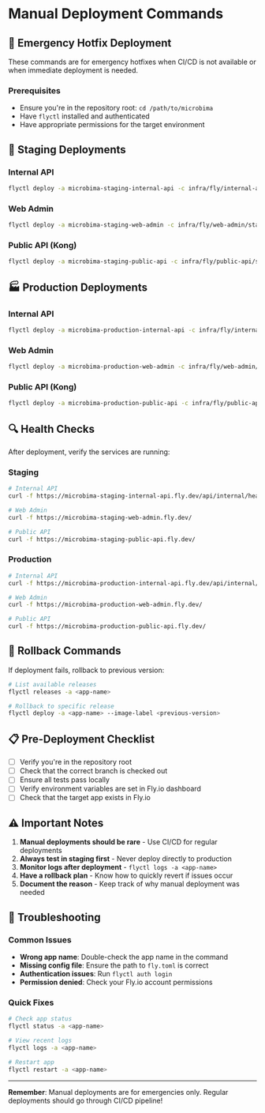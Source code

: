 # Manual Deployment Commands

## 🚨 Emergency Hotfix Deployment

These commands are for emergency hotfixes when CI/CD is not available or when immediate deployment is needed.

### **Prerequisites**
- Ensure you're in the repository root: `cd /path/to/microbima`
- Have `flyctl` installed and authenticated
- Have appropriate permissions for the target environment

## 🚀 Staging Deployments

### Internal API
```bash
flyctl deploy -a microbima-staging-internal-api -c infra/fly/internal-api/staging/fly.toml
```

### Web Admin
```bash
flyctl deploy -a microbima-staging-web-admin -c infra/fly/web-admin/staging/fly.toml
```

### Public API (Kong)
```bash
flyctl deploy -a microbima-staging-public-api -c infra/fly/public-api/staging/fly.toml
```

## 🏭 Production Deployments

### Internal API
```bash
flyctl deploy -a microbima-production-internal-api -c infra/fly/internal-api/production/fly.toml
```

### Web Admin
```bash
flyctl deploy -a microbima-production-web-admin -c infra/fly/web-admin/production/fly.toml
```

### Public API (Kong)
```bash
flyctl deploy -a microbima-production-public-api -c infra/fly/public-api/production/fly.toml
```

## 🔍 Health Checks

After deployment, verify the services are running:

### Staging
```bash
# Internal API
curl -f https://microbima-staging-internal-api.fly.dev/api/internal/health

# Web Admin
curl -f https://microbima-staging-web-admin.fly.dev/

# Public API
curl -f https://microbima-staging-public-api.fly.dev/
```

### Production
```bash
# Internal API
curl -f https://microbima-production-internal-api.fly.dev/api/internal/health

# Web Admin
curl -f https://microbima-production-web-admin.fly.dev/

# Public API
curl -f https://microbima-production-public-api.fly.dev/
```

## 🚨 Rollback Commands

If deployment fails, rollback to previous version:

```bash
# List available releases
flyctl releases -a <app-name>

# Rollback to specific release
flyctl deploy -a <app-name> --image-label <previous-version>
```

## 📋 Pre-Deployment Checklist

- [ ] Verify you're in the repository root
- [ ] Check that the correct branch is checked out
- [ ] Ensure all tests pass locally
- [ ] Verify environment variables are set in Fly.io dashboard
- [ ] Check that the target app exists in Fly.io

## ⚠️ Important Notes

1. **Manual deployments should be rare** - Use CI/CD for regular deployments
2. **Always test in staging first** - Never deploy directly to production
3. **Monitor logs after deployment** - `flyctl logs -a <app-name>`
4. **Have a rollback plan** - Know how to quickly revert if issues occur
5. **Document the reason** - Keep track of why manual deployment was needed

## 🔧 Troubleshooting

### Common Issues
- **Wrong app name**: Double-check the app name in the command
- **Missing config file**: Ensure the path to `fly.toml` is correct
- **Authentication issues**: Run `flyctl auth login`
- **Permission denied**: Check your Fly.io account permissions

### Quick Fixes
```bash
# Check app status
flyctl status -a <app-name>

# View recent logs
flyctl logs -a <app-name>

# Restart app
flyctl restart -a <app-name>
```

---

**Remember**: Manual deployments are for emergencies only. Regular deployments should go through CI/CD pipeline!
